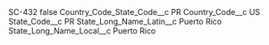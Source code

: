 <?xml version="1.0" encoding="UTF-8"?>
<CustomMetadata xmlns="http://soap.sforce.com/2006/04/metadata" xmlns:xsi="http://www.w3.org/2001/XMLSchema-instance" xmlns:xsd="http://www.w3.org/2001/XMLSchema">
    <label>SC-432</label>
    <protected>false</protected>
    <values>
        <field>Country_Code_State_Code__c</field>
        <value xsi:type="xsd:string">PR</value>
    </values>
    <values>
        <field>Country_Code__c</field>
        <value xsi:type="xsd:string">US</value>
    </values>
    <values>
        <field>State_Code__c</field>
        <value xsi:type="xsd:string">PR</value>
    </values>
    <values>
        <field>State_Long_Name_Latin__c</field>
        <value xsi:type="xsd:string">Puerto Rico</value>
    </values>
    <values>
        <field>State_Long_Name_Local__c</field>
        <value xsi:type="xsd:string">Puerto Rico</value>
    </values>
</CustomMetadata>
